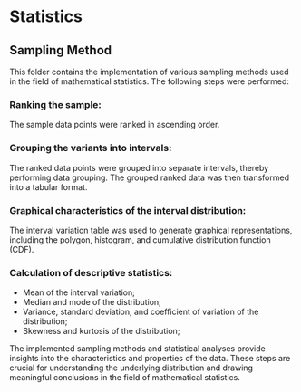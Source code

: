# Statistics
## Sampling Method
This folder contains the implementation of various sampling methods used in the field of mathematical statistics. The following steps were performed:

### Ranking the sample:
The sample data points were ranked in ascending order.

### Grouping the variants into intervals:
The ranked data points were grouped into separate intervals, thereby performing data grouping. The grouped ranked data was then transformed into a tabular format.

### Graphical characteristics of the interval distribution:
The interval variation table was used to generate graphical representations, including the polygon, histogram, and cumulative distribution function (CDF).

### Calculation of descriptive statistics:

- Mean of the interval variation;
- Median and mode of the distribution;
- Variance, standard deviation, and coefficient of variation of the distribution;
- Skewness and kurtosis of the distribution;

The implemented sampling methods and statistical analyses provide insights into the characteristics and properties of the data. These steps are crucial for understanding the underlying distribution and drawing meaningful conclusions in the field of mathematical statistics.
